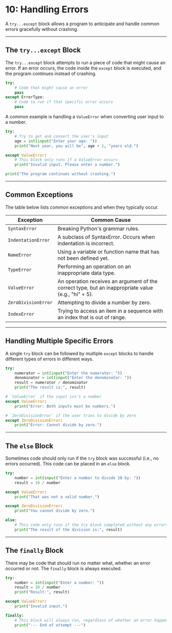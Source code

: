 # 10: Handling Errors

A `try...except` block allows a program to anticipate and handle common errors gracefully without crashing.

---

## The `try...except` Block

The `try...except` block attempts to run a piece of code that might cause an error. If an error occurs, the code inside the `except` block is executed, and the program continues instead of crashing.

```python
try:
    # Code that might cause an error
    pass
except ErrorType:
    # Code to run if that specific error occurs
    pass
```

A common example is handling a `ValueError` when converting user input to a number. 

```python
try:
    # Try to get and convert the user's input
    age = int(input("Enter your age: "))
    print("Next year, you will be", age + 1, "years old.")

except ValueError:
    # This block only runs if a ValueError occurs
    print("Invalid input. Please enter a number.")

print("The program continues without crashing.")
```

---

## Common Exceptions

The table below lists common exceptions and when they typically occur.

| Exception           | Common Cause                                                                                        |
| ------------------- | --------------------------------------------------------------------------------------------------- |
| `SyntaxError`       | Breaking Python's grammar rules.                                                                    |
| `IndentationError`  | A subclass of SyntaxError. Occurs when indentation is incorrect.                                    |
| `NameError`         | Using a variable or function name that has not been defined yet.                                    |
| `TypeError`         | Performing an operation on an inappropriate data type.                                              |
| `ValueError`        | An operation receives an argument of the correct type, but an inappropriate value (e.g., "hi" + 5). |
| `ZeroDivisionError` | Attempting to divide a number by zero.                                                              |
| `IndexError`        | Trying to access an item in a sequence with an index that is out of range.                          |

---

## Handling Multiple Specific Errors

A single `try` block can be followed by multiple `except` blocks to handle different types of errors in different ways.

```python
try:
    numerator = int(input("Enter the numerator: "))
    denominator = int(input("Enter the denominator: "))
    result = numerator / denominator
    print("The result is:", result)

# `ValueError` if the input isn't a number
except ValueError:
    print("Error: Both inputs must be numbers.")

# `ZeroDivisionError` if the user tries to divide by zero
except ZeroDivisionError:
    print("Error: Cannot divide by zero.")
```

---

## The `else` Block

Sometimes code should only run if the `try` block was successful (i.e., no errors occurred). This code can be placed in an `else` block.

```python
try:
    number = int(input("Enter a number to divide 10 by: "))
    result = 10 / number

except ValueError:
    print("That was not a valid number.")

except ZeroDivisionError:
    print("You cannot divide by zero.")

else:
    # This code only runs if the try block completed without any errors
    print("The result of the division is:", result)
```

---

## The `finally` Block

There may be code that should run no matter what, whether an error occurred or not. The `finally` block is always executed.

```python
try:
    number = int(input("Enter a number: "))
    result = 10 / number
    print("Result:", result)

except ValueError:
    print("Invalid input.")

finally:
    # This block will always run, regardless of whether an error happened
    print("--- End of attempt ---")
```

